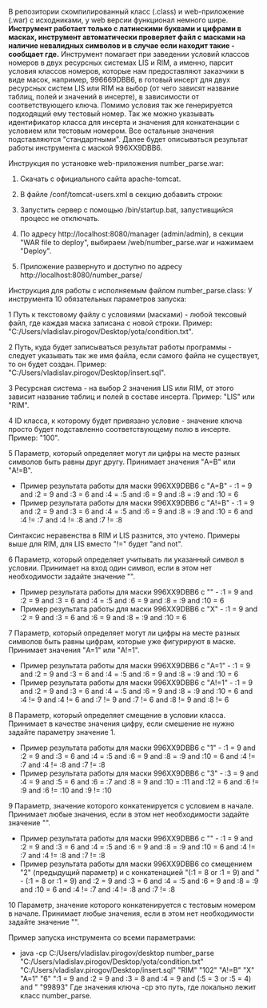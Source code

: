 В репозитории скомпилированный класс (.class) и web-приложение (.war) с исходниками, у web версии функционал немного шире.
**Инструмент работает только с латинскими буквами и цифрами в масках, инструмент автоматически проверяет файл с масками на наличие невалидных символов и в случае если находит такие - сообщает где.** Инструмент помагает при заведении условий классов номеров в двух ресурсных системах LIS и RIM, а именно, парсит условия классов номеров, которые нам предоставляют заказчики в виде масок, например, 996669DBB6, в готовый инсерт для двух ресурсных систем LIS или RIM на выбор (от чего зависят название таблиц, полей и значений в инсерте), в зависимости от соответствующего ключа. Помимо условия так же генерируется подходящий ему тестовый номер. Так же можно указывать идентификатор класса для инсерта и значения для конкатенации с условием или тестовым номером. Все остальные значения подставляются "стандартными". Далее будет описываться результат работы инструмента с маской 996XX9DBB6.

Инструкция по установке web-приложения number_parse.war:
1. Скачать с официального сайта apache-tomcat.

2. В файле /conf/tomcat-users.xml в секцию <tomcat-users> добавить строки:
<role rolename="manager-gui"/>
<user username="admin" password="admin" roles="manager-gui"/>

3. Запустить сервер с помощью /bin/startup.bat, запустивщийся процесс не отключать.

4. По адресу http://localhost:8080/manager (admin/admin), в секции "WAR file to deploy", выбираем /web/number_parse.war и нажимаем "Deploy".

5. Приложение развернуто и доступно по адресу http://localhost:8080/number_parse/


Инструкция для работы с исполняемым файлом number_parse.class:
У инструмента 10 обязательных параметров запуска:

1 Путь к текстовому файлу с условиями (масками) - любой тексовый файл, где каждая маска записана с новой строки. Пример: "C:/Users/vladislav.pirogov/Desktop/yota/condition.txt".

2 Путь, куда будет записываться результат работы программы - следует указывать так же имя файла, если самого файла не существует, то он будет создан. Пример: "C:/Users/vladislav.pirogov/Desktop/insert.sql".

3 Ресурсная система - на выбор 2 значения LIS или RIM, от этого зависит название таблиц и полей в составе инсерта. Пример: "LIS" или "RIM".

4 ID класса, к которому будет привязано условие - значение ключа просто будет подставленно соответствующему полю в инсерте. Пример: "100".

5 Параметр, который определяет могут ли цифры на месте разных символов быть равны друг другу. Принимает значения "A=B" или "A!=B". 
- Пример результата работы для маски 996XX9DBB6 с "A=B" - :1 = 9 and :2 = 9 and :3 = 6 and :4 = :5 and :6 = 9 and :8 = :9 and :10 = 6
- Пример результата работы для маски 996XX9DBB6 с "A!=B" - :1 = 9 and :2 = 9 and :3 = 6 and :4 = :5 and :6 = 9 and :8 = :9 and :10 = 6 and :4 != :7 and :4 != :8 and :7 != :8

Синтаксис неравенства в RIM и LIS разнится, это учтено. Примеры выше для RIM, для LIS вместо "!=" будет "and not".

6 Параметр, который определяет учитывать ли указанный символ в условии. Принимает на вход один символ, если в этом нет необходимости задайте значение "".
- Пример результата работы для маски 996XX9DBB6 с "" - :1 = 9 and :2 = 9 and :3 = 6 and :4 = :5 and :6 = 9 and :8 = :9 and :10 = 6
- Пример результата работы для маски 996XX9DBB6 с "X" - :1 = 9 and :2 = 9 and :3 = 6 and :6 = 9 and :8 = :9 and :10 = 6

7 Параметр, который определяет могут ли цифры на месте разных символов быть равны цифрам, которые уже фигурируют в маске. Принимает значения "A=1" или "A!=1".
- Пример результата работы для маски 996XX9DBB6 с "A=1" - :1 = 9 and :2 = 9 and :3 = 6 and :4 = :5 and :6 = 9 and :8 = :9 and :10 = 6
- Пример результата работы для маски 996XX9DBB6 с "A!=1" - :1 = 9 and :2 = 9 and :3 = 6 and :4 = :5 and :6 = 9 and :8 = :9 and :10 = 6 and :4 != 9 and :4 != 6 and :7 != 9 and :7 != 6 and :8 != 9 and :8 != 6

8 Параметр, который определяет смещение в условии класса. Принимает в качестве значения цифру, если смешение не нужно задайте параметру значение 1.
- Пример результата работы для маски 996XX9DBB6 с "1" - :1 = 9 and :2 = 9 and :3 = 6 and :4 = :5 and :6 = 9 and :8 = :9 and :10 = 6 and :4 != :7 and :4 != :8 and :7 != :8
- Пример результата работы для маски 996XX9DBB6 с "3" - :3 = 9 and :4 = 9 and :5 = 6 and :6 = :7 and :8 = 9 and :10 = :11 and :12 = 6 and :6 != :9 and :6 != :10 and :9 != :10

9  Параметр, значение которого конкатенируется с условием в начале. Принимает любые значения, если в этом нет необходимости задайте значение "".
- Пример результата работы для маски 996XX9DBB6 с "" - :1 = 9 and :2 = 9 and :3 = 6 and :4 = :5 and :6 = 9 and :8 = :9 and :10 = 6 and :4 != :7 and :4 != :8 and :7 != :8
- Пример результата работы для маски 996XX9DBB6 со смещением "2" (предыдущий параметр) и с конкатенацией "(:1 = 8 or :1 = 9) and " - (:1 = 8 or :1 = 9) and :2 = 9 and :3 = 6 and :4 = :5 and :6 = 9 and :8 = :9 and :10 = 6 and :4 != :7 and :4 != :8 and :7 != :8

10  Параметр, значение которого конкатенируется с тестовым номером в начале. Принимает любые значения, если в этом нет необходимости задайте значение "".

Пример запуска инструмента со всеми параметрами:
- java -cp C:/Users/vladislav.pirogov/desktop number_parse "C:/Users/vladislav.pirogov/Desktop/yota/condition.txt" "C:/Users/vladislav.pirogov/Desktop/insert.sql" "RIM" "102" "A!=B" "X" "A=1" "6" ":1 = 9 and :2 = 9 and :3 = 8 and :4 = 9 and (:5 = 3 or :5 = 4) and " "99893"
Где значения ключа -cp это путь, где локально лежит класс number_parse.